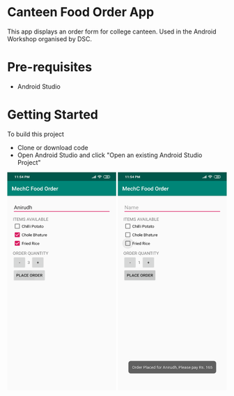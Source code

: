 # Canteen Food Order App
This app displays an order form for college canteen. Used in the Android Workshop organised by DSC.

# Pre-requisites
 - Android Studio

# Getting Started
To build this project
 - Clone or download code
 - Open Android Studio and click "Open an existing Android Studio Project"

<img width="250" height="500" src="https://raw.githubusercontent.com/dsc-dtu/workshop-canteen-app/master/pics/pic1.png"/> <img width="250" height="500" src="https://raw.githubusercontent.com/dsc-dtu/workshop-canteen-app/master/pics/pic2.png"/>